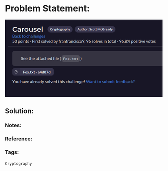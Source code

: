 # Problem Statement:
![question](https://raw.githubusercontent.com/0x41head/CTF-Writeups/main/src/DOA2021ctf/Cryptography/Carousel/ques.png)

## Solution:


### Notes:
### Reference:

### Tags:
`Cryptography` 